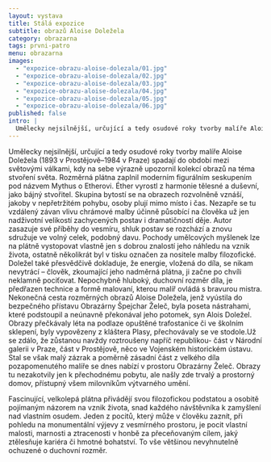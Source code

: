 ```yaml
---
layout: vystava
title: Stálá expozice
subtitle: obrazů Aloise Doležela
category: obrazarna
tags: prvni-patro
menu: obrazarna
images:
  - "expozice-obrazu-aloise-dolezala/01.jpg"
  - "expozice-obrazu-aloise-dolezala/02.jpg"
  - "expozice-obrazu-aloise-dolezala/03.jpg"
  - "expozice-obrazu-aloise-dolezala/04.jpg"
  - "expozice-obrazu-aloise-dolezala/05.jpg"
  - "expozice-obrazu-aloise-dolezala/06.jpg"
published: false
intro: |
  Umělecky nejsilnější, určující a tedy osudové roky tvorby malíře Aloise Doležela (1893 v Prostějově–1984 v Praze) spadají do období mezi světovými válkami, kdy na sebe výrazně upozornil kolekcí obrazů na téma stvoření světa. Rozměrná plátna zaplnil moderním figurálním seskupením pod názvem Mythus o Etherovi. Pochody umělcových myšlenek lze na plátně vystopovat vlastně jen s dobrou znalostí jeho náhledu na vznik života, ostatně několikrát byl v tisku označen za nositele malby filozofické. Doležel také přesvědčivě dokladuje, že energie, vložená do díla, se nikam nevytrácí – člověk, zkoumající jeho nadměrná plátna, ji začne po chvíli neklamně pociťovat. Nepochybně hluboký, duchovní rozměr díla, je předřazen technice a formě malovaní, kterou malíř ovládá s bravurou mistra. 
---
```


Umělecky nejsilnější, určující a tedy osudové roky tvorby malíře Aloise Doležela (1893 v Prostějově–1984 v Praze) spadají do období mezi světovými válkami, kdy na sebe výrazně upozornil  kolekcí obrazů na téma stvoření světa. Rozměrná plátna zaplnil moderním figurálním seskupením pod názvem Mythus o Etherovi. Éther vyrostl z harmonie tělesné a duševní, jako bájný stvořitel. Skupina bytostí  se na obrazech rozvolněně vznáší, jakoby v nepřetržitém pohybu, osoby plují  mimo místo i čas. Nezapře se tu vzdálený závan vlivu chrámové malby účinně působící na člověka už jen nadživotní velikostí zachycených postav i dramatičností děje. Autor zasazuje své příběhy do vesmíru, shluk postav se rozchází a znovu  sdružuje ve volný celek, podobný davu. Pochody umělcových myšlenek lze na plátně vystopovat vlastně jen s dobrou  znalostí jeho náhledu na vznik života, ostatně několikrát byl v tisku označen za nositele malby filozofické. Doležel také přesvědčivě dokladuje, že energie, vložená do díla, se nikam nevytrácí – člověk, zkoumající jeho nadměrná plátna, ji začne po chvíli neklamně pociťovat. Nepochybně hluboký, duchovní rozměr díla, je předřazen technice a formě malovaní, kterou malíř ovládá s bravurou mistra. Nekonečná cesta rozměrných obrazů Aloise Doležela, jenž vyústila do bezpečného přístavu Obrazárny Špejchar Želeč, byla poseta nástrahami, které podstoupil a neúnavně překonával jeho potomek, syn Alois Doležel. Obrazy přečkávaly léta na podlaze opuštěné trafostanice či ve školním sklepení, byly vypovězeny z kláštera Plasy, přechovávaly se ve stodole.Už se zdálo, že zůstanou navždy roztroušeny napříč republikou- část v Národní galerii v Praze, část v Prostějově, něco ve Vojenském historickém ústavu. Stal se však malý zázrak a poměrně zásadní část z velkého díla pozapomenutého malíře se dnes nabízí v prostoru Obrazárny Želeč. Obrazy tu nezakotvily jen k přechodnému pobytu, ale našly zde trvalý a prostorný domov, přístupný všem milovníkům výtvarného umění.

Fascinující, velkolepá plátna přivádějí svou filozofickou podstatou a osobitě pojímaným názorem na vznik života, snad každého návštěvníka k zamyšlení nad vlastním osudem. Jeden z pocitů, který může v člověku zaznít, při pohledu na monumentální výjevy z vesmírného prostoru, je pocit vlastní malosti, marnosti a ztracenosti v honbě za přeceňovaným cílem, jaký ztělesňuje kariéra či hmotné bohatství. To vše většinou nevyhnutelně ochuzené o duchovní rozměr.
